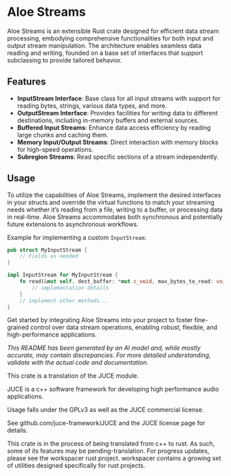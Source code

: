 # Aloe Streams

Aloe Streams is an extensible Rust crate designed for efficient data stream processing, embodying comprehensive functionalities for both input and output stream manipulation. The architecture enables seamless data reading and writing, founded on a base set of interfaces that support subclassing to provide tailored behavior.

## Features

- **InputStream Interface**: Base class for all input streams with support for reading bytes, strings, various data types, and more.
- **OutputStream Interface**: Provides facilities for writing data to different destinations, including in-memory buffers and external sources.
- **Buffered Input Streams**: Enhance data access efficiency by reading large chunks and caching them.
- **Memory Input/Output Streams**: Direct interaction with memory blocks for high-speed operations.
- **Subregion Streams**: Read specific sections of a stream independently.

## Usage

To utilize the capabilities of Aloe Streams, implement the desired interfaces in your structs and override the virtual functions to match your streaming needs whether it’s reading from a file, writing to a buffer, or processing data in real-time. Aloe Streams accommodates both synchronous and potentially future extensions to asynchronous workflows.

Example for implementing a custom `InputStream`:
```rust
pub struct MyInputStream {
    // Fields as needed
}

impl InputStream for MyInputStream {
    fn read(&mut self, dest_buffer: *mut c_void, max_bytes_to_read: usize) -> isize {
        // implementation details
    }
    // implement other methods...
}
```

Get started by integrating Aloe Streams into your project to foster fine-grained control over data stream operations, enabling robust, flexible, and high-performance applications.

_This README has been generated by an AI model and, while mostly accurate, may contain discrepancies. For more detailed understanding, validate with the actual code and documentation._

This crate is a translation of the JUCE module.

JUCE is a c++ software framework for developing high performance audio applications.

Usage falls under the GPLv3 as well as the JUCE commercial license.

See github.com/juce-framework/JUCE and the JUCE license page for details.

This crate is in the process of being translated from c++ to rust. As such, some of its features may be pending-translation. For progress updates, please see the workspacer rust project. workspacer contains a growing set of utilities designed specifically for rust projects.
